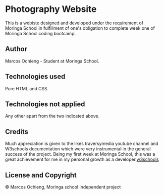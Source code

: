 # Photography Website

This is a webiste designed and developed under the requirement of Moringa School in fulfillment of one's obligation to complete week one of Moringa School coding bootcamp. 

## Author
Marcos Ochieng - Student at Moringa School.

## Technologies used
Pure HTML and CSS.
## Technologies not applied
Any other apart from the two indicated above.

## Credits
Much appreciation is given to the likes traversymedia youtube channel and W3schools documentation which were very instrumental in the general success of the project. Being my first week at Moringa School, this was a great achievement for me in my personal growth as a developer.[w3schools](https://www.w3schools.com/)
## License and Copyright
© Marcos Ochieng, Moringa school Independent project


